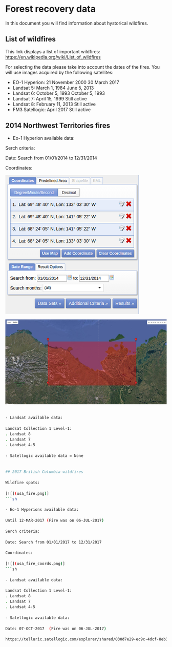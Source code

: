 # Forest recovery data

In this document you will find information about hystorical wildfires.

## List of wildfires

This link displays a list of important wildfires: https://en.wikipedia.org/wiki/List_of_wildfires

For selecting the data please take into account the dates of the fires. 
You will use images acquired by the following satellites:

- EO-1 Hyperion: 21 November 2000 	 30 March 2017
- Landsat 5: March 1, 1984 	 June 5, 2013
- Landsat 6: October 5, 1993 	 October 5, 1993
- Landsat 7: April 15, 1999 	 Still active
- Landsat 8: February 11, 2013 	 Still active
- FM3 Satellogic: April 2017 	 Still active 

## 2014 Northwest Territories fires

- Eo-1 Hyperion available data:

Serch criteria:

Date: Search from 01/01/2014 to 12/31/2014

Coordinates:

![](hyperion_canada_coord.png)


![](hyperion_canada.png)
```sh

- Landsat available data:

Landsat Collection 1 Level-1:
. Landsat 8
. Landsat 7
. Landsat 4-5

- Satellogic available data = None


## 2017 British Columbia wildfires

Wildfire spots:

[![](usa_fire.png)]
```sh

- Eo-1 Hyperions available data:

Until 12-MAR-2017 (Fire was on 06-JUL-2017) 

Serch criteria:

Date: Search from 01/01/2017 to 12/31/2017

Coordinates:

[![](usa_fire_coords.png)]
```sh

- Landsat available data:

Landsat Collection 1 Level-1:
. Landsat 8
. Landsat 7
. Landsat 4-5

- Satellogic available data:

Date: 07-OCT-2017  (Fire was on 06-JUL-2017)

https://telluric.satellogic.com/explorer/shared/030d7e29-ec9c-4dcf-8eb3-95de92ef7ce8/automatic_macro_pipeline-RGB_Enhanced-from_2017-04-23_141756-to_2018-01-25_133929